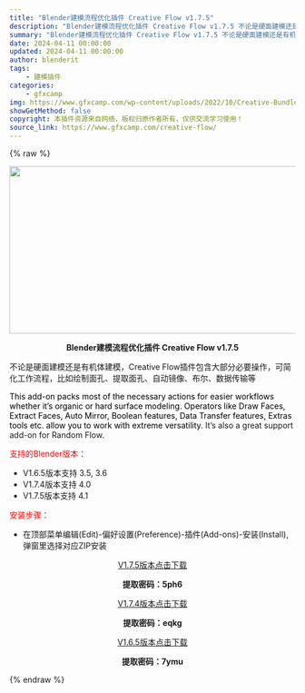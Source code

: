 ```yaml
---
title: "Blender建模流程优化插件 Creative Flow v1.7.5"
description: "Blender建模流程优化插件 Creative Flow v1.7.5 不论是硬面建模还是有机体建模，Creative Flow插件包含大部分必要操作，可简化工作流程，比如绘制面孔、提取面孔、自动镜..."
summary: "Blender建模流程优化插件 Creative Flow v1.7.5 不论是硬面建模还是有机体建模，Creative Flow插件包含大部分必要操作，可简化工作流程，比如绘制面孔、提取面孔、自动镜..."
date: 2024-04-11 00:00:00
updated: 2024-04-11 00:00:00
author: blenderit
tags: 
    - 建模插件
categories:
    - gfxcamp
img: https://www.gfxcamp.com/wp-content/uploads/2022/10/Creative-Bundle.jpg
showGetMethod: false
copyright: 本插件资源来自网络，版权归原作者所有，仅供交流学习使用！
source_link: https://www.gfxcamp.com/creative-flow/
---
```


{% raw %}
<div><p><img decoding="async" class="aligncenter size-full wp-image-107438" src="https://www.gfxcamp.com/wp-content/uploads/2022/10/Creative-Bundle.jpg" data-src="https://www.gfxcamp.com/wp-content/uploads/2022/10/Creative-Bundle.jpg" alt="" width="590" height="295" data-srcset="https://www.gfxcamp.com/wp-content/uploads/2022/10/Creative-Bundle.jpg 590w, https://www.gfxcamp.com/wp-content/uploads/2022/10/Creative-Bundle-150x75.jpg 150w" data-sizes="(max-width: 590px) 100vw, 590px"></p><p style="text-align: center;"><strong>Blender建模流程优化插件 Creative Flow v1.7.5</strong></p><p>不论是硬面建模还是有机体建模，Creative Flow插件包含大部分必要操作，可简化工作流程，比如绘制面孔、提取面孔、自动镜像、布尔、数据传输等</p><p><span style="color: #000000;">This add-on packs most </span><span style="color: #000000;">of the </span><span style="color: #000000;">necessary actions for easier workflows whether it’s organic or hard surface modeling. Operators like Draw Faces, Extract Faces, Auto Mirror, Boolean features, Data Transfer features, Extras tools etc. allow you to work with </span><span style="color: #000000;">extre</span><span style="color: #000000;">me </span><span style="color: #000000;">versatility. </span>It’s also a great support add-on for Random Flow.</p><p style="text-align: left;"><span style="color: #ff0000;">支持的Blender版本：</span></p><ul>
<li style="text-align: left;">V1.6.5版本支持 3.5, 3.6</li>
<li>V1.7.4版本支持 4.0</li>
<li>V1.7.5版本支持 4.1</li>
</ul><p style="text-align: left;"><span style="color: #ff0000;">安装步骤：</span></p><ul>
<li>在顶部菜单编辑(Edit)-偏好设置(Preference)-插件(Add-ons)-安装(Install),弹窗里选择对应ZIP安装</li>
</ul><p style="text-align: center;"><a class="maxbutton-3 maxbutton maxbutton-baidu" target="_blank" rel="noopener" href="https://pan.baidu.com/s/1PUZXvc4ZYYs_y8uk_eZUyQ?pwd=5ph6"><span class="mb-text">V1.7.5版本点击下载</span></a></p><p style="text-align: center;"><strong>提取密码：5ph6</strong></p><p style="text-align: center;"><a class="maxbutton-3 maxbutton maxbutton-baidu" target="_blank" rel="noopener" href="https://pan.baidu.com/s/1hrLy6WwZDj3iNBOQC1M8JA?pwd=eqkg"><span class="mb-text">V1.7.4版本点击下载</span></a></p><p style="text-align: center;"><strong>提取密码：eqkg</strong></p><p style="text-align: center;"><a class="maxbutton-3 maxbutton maxbutton-baidu" target="_blank" rel="noopener" href="https://pan.baidu.com/s/1plFiiWu6PpzYA1OOZjgRfg?pwd=7ymu"><span class="mb-text">V1.6.5版本点击下载</span></a></p><p style="text-align: center;"><strong>提取密码：7ymu</strong></p></div>
<div style="display: none">gfxcamp</div>
{% endraw %}